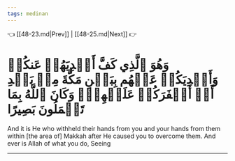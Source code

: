 ```yaml
---
tags: medinan
---
```


👈 [[48-23.md|Prev]] | [[48-25.md|Next]] 👉

# وَهُوَ ٱلَّذِي كَفَّ أَيۡدِيَهُمۡ عَنكُمۡ وَأَيۡدِيَكُمۡ عَنۡهُم بِبَطۡنِ مَكَّةَ مِنۢ بَعۡدِ أَنۡ أَظۡفَرَكُمۡ عَلَيۡهِمۡۚ وَكَانَ ٱللَّهُ بِمَا تَعۡمَلُونَ بَصِيرًا

And it is He who withheld their hands from you and your hands from them within [the area of] Makkah after He caused you to overcome them. And ever is Allah of what you do, Seeing

---


